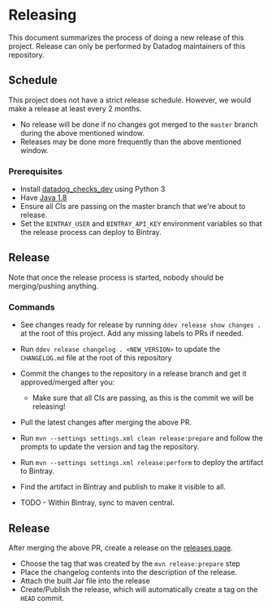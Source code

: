 # Releasing

This document summarizes the process of doing a new release of this project.
Release can only be performed by Datadog maintainers of this repository.

## Schedule
This project does not have a strict release schedule. However, we would make a release at least every 2 months.
  - No release will be done if no changes got merged to the `master` branch during the above mentioned window.
  - Releases may be done more frequently than the above mentioned window.

### Prerequisites
- Install [datadog_checks_dev](https://datadog-checks-base.readthedocs.io/en/latest/datadog_checks_dev.cli.html#installation) using Python 3
- Have [Java 1.8](https://www.oracle.com/java/technologies/javase-jdk8-downloads.html)
- Ensure all CIs are passing on the master branch that we're about to release. 
- Set the `BINTRAY_USER` and `BINTRAY_API_KEY` environment variables so that the release process can deploy to Bintray. 

## Release
Note that once the release process is started, nobody should be merging/pushing anything.

### Commands

- See changes ready for release by running `ddev release show changes .` at the root of this project. Add any missing labels to PRs if needed.
- Run `ddev release changelog . <NEW_VERSION>` to update the `CHANGELOG.md` file at the root of this repository
- Commit the changes to the repository in a release branch and get it approved/merged after you:
    - Make sure that all CIs are passing, as this is the commit we will be releasing!

- Pull the latest changes after merging the above PR.
- Run `mvn --settings settings.xml clean release:prepare` and follow the prompts to update the version and tag the repository.
- Run `mvn --settings settings.xml release:perform` to deploy the artifact to Bintray. 
- Find the artifact in Bintray and publish to make it visible to all.
- TODO - Within Bintray, sync to maven central.

## Release

After merging the above PR, create a release on the [releases page](https://github.com/DataDog/datadog-api-client-java/releases).
- Choose the tag that was created by the `mvn release:prepare` step
- Place the changelog contents into the description of the release.
- Attach the built Jar file into the release
- Create/Publish the release, which will automatically create a tag on the `HEAD` commit. 
